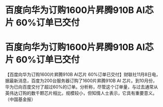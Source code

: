 # 百度向华为订购1600片昇腾910B AI芯片 60%订单已交付

# 百度向华为订购1600片昇腾910B AI芯片 60%订单已交付

【百度向华为订购1600片昇腾910B AI芯片 60%订单已交付】财联社11月8日电，据最新消息，百度为200台服务器订购了1600片昇腾910B AI
芯片。到10月份，华为已向百度交付了超过60%的订单。分析称，尽管这个订单量，与过去通常从英伟达订购的数千颗芯片相比，规模较小，但知情人士表示，它具有重要意义。（中国基金报）

